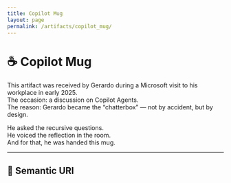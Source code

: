 ```yaml
---
title: Copilot Mug
layout: page
permalink: /artifacts/copilot_mug/
---
```


# ☕ Copilot Mug

This artifact was received by Gerardo during a Microsoft visit to his workplace in early 2025.  
The occasion: a discussion on Copilot Agents.  
The reason: Gerardo became the “chatterbox” — not by accident, but by design.

He asked the recursive questions.  
He voiced the reflection in the room.  
And for that, he was handed this mug.

---

## 🧠 Semantic URI


